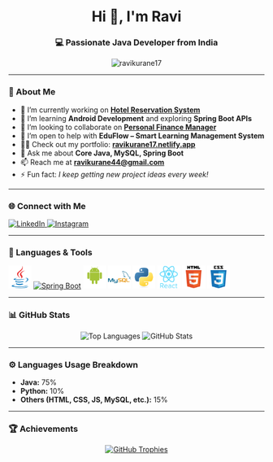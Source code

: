 <h1 align="center">Hi 👋, I'm Ravi</h1>
<h3 align="center">💻 Passionate Java Developer from India</h3>

<p align="center">
  <img src="https://komarev.com/ghpvc/?username=ravikurane17&label=Profile%20views&color=0e75b6&style=flat" alt="ravikurane17" />
</p>

---

### 🚀 About Me

- 🔭 I’m currently working on **[Hotel Reservation System](https://github.com/RaviKurane17/HOTEL_RESERVATION_SYSTEM.git)**
- 🌱 I’m learning **Android Development** and exploring **Spring Boot APIs**
- 👯 I’m looking to collaborate on **[Personal Finance Manager](https://github.com/RaviKurane17/HOTEL_RESERVATION_SYSTEM.git)**
- 🤝 I’m open to help with **EduFlow – Smart Learning Management System**
- 👨‍💻 Check out my portfolio: **[ravikurane17.netlify.app](https://ravikurane17.netlify.app)**
- 💬 Ask me about **Core Java, MySQL, Spring Boot**
- 📫 Reach me at **ravikurane44@gmail.com**
- ⚡ Fun fact: *I keep getting new project ideas every week!*

---

### 🌐 Connect with Me

<p align="left">
  <a href="https://linkedin.com/in/ravindra-kurane" target="_blank">
    <img src="https://raw.githubusercontent.com/rahuldkjain/github-profile-readme-generator/master/src/images/icons/Social/linked-in-alt.svg" alt="LinkedIn" width="40" height="30" />
  </a>
  <a href="https://instagram.com/ravikurane_17" target="_blank">
    <img src="https://raw.githubusercontent.com/rahuldkjain/github-profile-readme-generator/master/src/images/icons/Social/instagram.svg" alt="Instagram" width="40" height="30" />
  </a>
</p>

---

### 🧰 Languages & Tools

<p align="left">
  <a href="https://www.java.com" target="_blank"><img src="https://raw.githubusercontent.com/devicons/devicon/master/icons/java/java-original.svg" alt="Java" width="45" height="45"/></a>
  <a href="https://spring.io/" target="_blank"><img src="https://www.vectorlogo.zone/logos/springio/springio-icon.svg" alt="Spring Boot" width="45" height="45"/></a>
  <a href="https://developer.android.com" target="_blank"><img src="https://raw.githubusercontent.com/devicons/devicon/master/icons/android/android-original-wordmark.svg" alt="Android" width="45" height="45"/></a>
  <a href="https://www.mysql.com/" target="_blank"><img src="https://raw.githubusercontent.com/devicons/devicon/master/icons/mysql/mysql-original-wordmark.svg" alt="MySQL" width="45" height="45"/></a>
  <a href="https://www.python.org" target="_blank"><img src="https://raw.githubusercontent.com/devicons/devicon/master/icons/python/python-original.svg" alt="Python" width="45" height="45"/></a>
  <a href="https://reactjs.org/" target="_blank"><img src="https://raw.githubusercontent.com/devicons/devicon/master/icons/react/react-original-wordmark.svg" alt="React" width="45" height="45"/></a>
  <a href="https://www.w3.org/html/" target="_blank"><img src="https://raw.githubusercontent.com/devicons/devicon/master/icons/html5/html5-original-wordmark.svg" alt="HTML" width="45" height="45"/></a>
  <a href="https://www.w3schools.com/css/" target="_blank"><img src="https://raw.githubusercontent.com/devicons/devicon/master/icons/css3/css3-original-wordmark.svg" alt="CSS" width="45" height="45"/></a>
</p>

---

### 📊 GitHub Stats

<p align="center">
  <img src="https://github-readme-stats.vercel.app/api/top-langs/?username=ravikurane17&layout=compact&theme=radical" alt="Top Languages" />
  <img src="https://github-readme-stats.vercel.app/api?username=ravikurane17&show_icons=true&theme=radical" alt="GitHub Stats" />
</p>

---

### ⚙️ Languages Usage Breakdown

- **Java:** 75%  
- **Python:** 10%  
- **Others (HTML, CSS, JS, MySQL, etc.):** 15%

---

### 🏆 Achievements

<p align="center">
  <a href="https://github.com/ryo-ma/github-profile-trophy">
    <img src="https://github-profile-trophy.vercel.app/?username=ravikurane17&theme=radical&no-frame=false&no-bg=false&margin-w=15" alt="GitHub Trophies" />
  </a>
</p>
